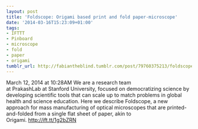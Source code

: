 ```yaml
---
layout: post
title: 'Foldscope: Origami based print and fold paper-microscope'
date: '2014-03-16T15:23:09+01:00'
tags:
- IFTTT
- Pinboard
- microscope
- fold
- paper
- origami
tumblr_url: http://fabiantheblind.tumblr.com/post/79760375213/foldscope-origami-based-print-and-fold
---
```

March 12, 2014 at 10:28AM
We are a research team at PrakashLab at Stanford University, focused on democratizing science by developing scientific tools that can scale up to match problems in global health and science education. Here we describe Foldscope, a new approach for mass manufacturing of optical microscopes that are printed-and-folded from a single flat sheet of paper, akin to Origami. http://ift.tt/1g2bZRN
